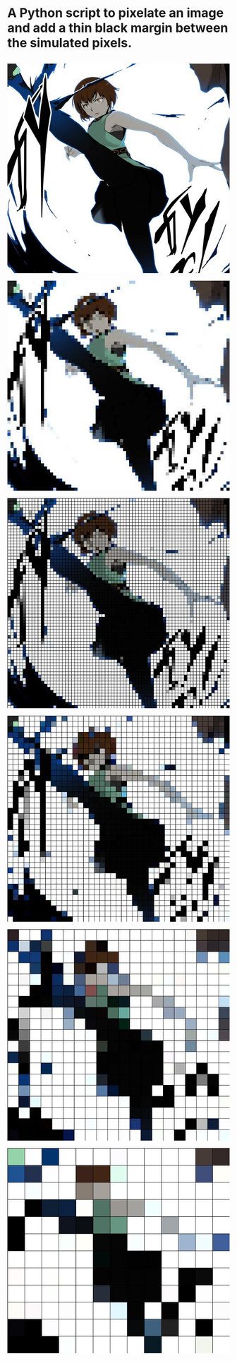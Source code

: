 # A Python script to pixelate an image and add a thin black margin between the simulated pixels.

##
![](image/input.jpg)

![](image/output_no_margin.jpg)

![](image/output.jpg)

![](image/output_16.jpg)

![](image/output_32.jpg)

![](image/output_48.jpg)
